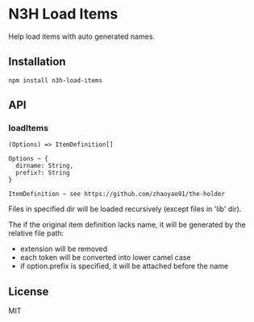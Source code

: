 # N3H Load Items

Help load items with auto generated names.

## Installation

```
npm install n3h-load-items
```

## API

### loadItems

```
(Options) => ItemDefinition[]

Options ~ {
  dirname: String,
  prefix?: String
}

ItemDefinition ~ see https://github.com/zhaoyao91/the-holder

```

Files in specified dir will be loaded recursively (except files in 'lib' dir).

The if the original item definition lacks name, it will be generated by the relative file path:
- extension will be removed
- each token will be converted into lower camel case
- if option.prefix is specified, it will be attached before the name


## License

MIT